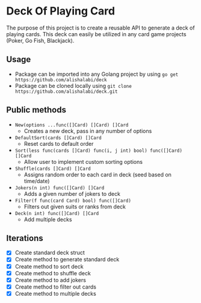 # Deck Of Playing Card
The purpose of this project is to create a reusable API to generate a deck of playing cards. This deck can easily be utilized in any card game projects (Poker, Go Fish, Blackjack).

## Usage
- Package can be imported into any Golang project by using `go get https://github.com/alishalabi/deck`
- Package can be cloned locally using `git clone https://github.com/alishalabi/deck.git`

## Public methods
- `New(options ...func([]Card) []Card) []Card`
  - Creates a new deck, pass in any number of options
- `DefaultSort(cards []Card) []Card`
  - Reset cards to default order
- `Sort(less func(cards []Card) func(i, j int) bool) func([]Card) []Card`
  - Allow user to implement custom sorting options
- `Shuffle(cards []Card) []Card`
  - Assigns random order to each card in deck (seed based on time/date)
- `Jokers(n int) func([]Card) []Card`
  - Adds a given number of jokers to deck
- `Filter(f func(card Card) bool) func([]Card)`
  - Filters out given suits or ranks from deck
- `Deck(n int) func([]Card) []Card`
  - Add multiple decks

## Iterations
- [x] Create standard deck struct
- [x] Create method to generate standard deck
- [x] Create method to sort deck
- [x] Create method to shuffle deck
- [x] Create method to add jokers
- [x] Create method to filter out cards
- [x] Create method to multiple decks
